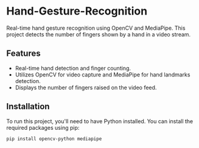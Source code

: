 # Hand-Gesture-Recognition

Real-time hand gesture recognition using OpenCV and MediaPipe. This project detects the number of fingers shown by a hand in a video stream.

## Features

- Real-time hand detection and finger counting.
- Utilizes OpenCV for video capture and MediaPipe for hand landmarks detection.
- Displays the number of fingers raised on the video feed.

## Installation

To run this project, you'll need to have Python installed. You can install the required packages using pip:

```bash
pip install opencv-python mediapipe
